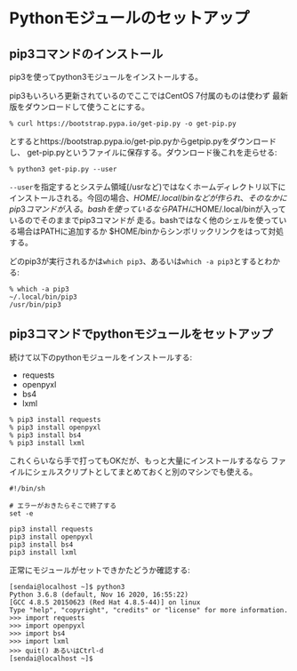 # Pythonモジュールのセットアップ

## pip3コマンドのインストール

pip3を使ってpython3モジュールをインストールする。

pip3もいろいろ更新されているのでここではCentOS 7付属のものは使わず
最新版をダウンロードして使うことにする。

```
% curl https://bootstrap.pypa.io/get-pip.py -o get-pip.py
```

とするとhttps://bootstrap.pypa.io/get-pip.pyからgetpip.pyをダウンロードし、
get-pip.pyというファイルに保存する。ダウンロード後これを走らせる:

```
% python3 get-pip.py --user
```

``--user``を指定するとシステム領域(/usrなど)ではなくホームディレクトリ以下に
インストールされる。今回の場合、$HOME/.local/binなどが作られ、そのなかにpip3コマンドが入る。
bashを使っているならPATHに$HOME/.local/binが入っているのでそのままでpip3コマンドが
走る。bashではなく他のシェルを使っている場合はPATHに追加するか
$HOME/binからシンボリックリンクをはって対処する。

どのpip3が実行されるかは``which pip3``、あるいは``which -a pip3``とするとわかる:

```
% which -a pip3
~/.local/bin/pip3
/usr/bin/pip3
```

## pip3コマンドでpythonモジュールをセットアップ

続けて以下のpythonモジュールをインストールする:

- requests
- openpyxl
- bs4
- lxml

```
% pip3 install requests
% pip3 install openpyxl
% pip3 install bs4
% pip3 install lxml
```

これくらいなら手で打ってもOKだが、もっと大量にインストールするなら
ファイルにシェルスクリプトとしてまとめておくと別のマシンでも使える。

```
#!/bin/sh

# エラーがおきたらそこで終了する
set -e 

pip3 install requests
pip3 install openpyxl
pip3 install bs4
pip3 install lxml
```

正常にモジュールがセットできかたどうか確認する:

```
[sendai@localhost ~]$ python3
Python 3.6.8 (default, Nov 16 2020, 16:55:22)
[GCC 4.8.5 20150623 (Red Hat 4.8.5-44)] on linux
Type "help", "copyright", "credits" or "license" for more information.
>>> import requests
>>> import openpyxl
>>> import bs4
>>> import lxml
>>> quit() あるいはCtrl-d
[sendai@localhost ~]$
```

